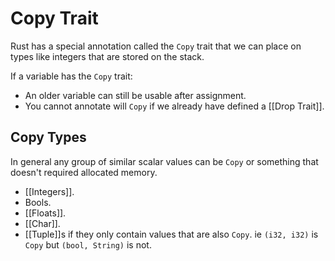 # Copy Trait
Rust has a special annotation called the `Copy` trait that we can place on types like integers that are stored on the stack. 

If a variable has the `Copy` trait:
- An older variable can still be usable after assignment.
- You cannot annotate will `Copy` if we already have defined a [[Drop Trait]].

## Copy Types
In general any group of similar scalar values can be `Copy` or something that doesn't required allocated memory.
- [[Integers]].
- Bools.
- [[Floats]].
- [[Char]].
- [[Tuple]]s if they only contain values that are also `Copy`. ie `(i32, i32)` is `Copy` but `(bool, String)` is not. 